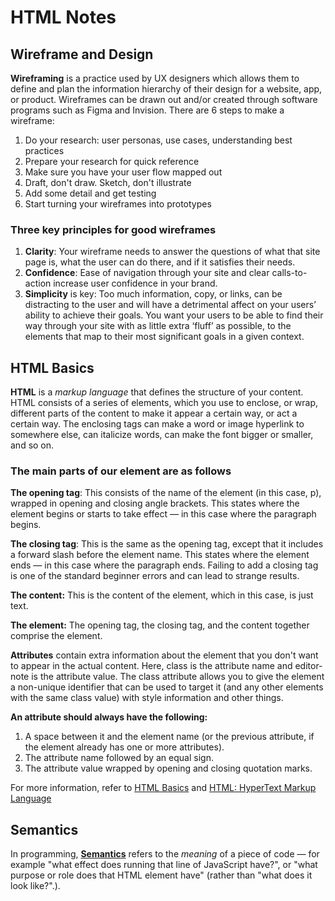 # HTML Notes

## Wireframe and Design

**Wireframing** is a practice used by UX designers which allows them to define and plan the information hierarchy of their design for a website, app, or product. Wireframes can be drawn out and/or created through software programs such as Figma and Invision. There are 6 steps to make a wireframe:

1. Do your research: user personas, use cases, understanding best practices
2. Prepare your research for quick reference
3. Make sure you have your user flow mapped out
4. Draft, don't draw. Sketch, don't illustrate
5. Add some detail and get testing
6. Start turning your wireframes into prototypes

### Three key principles for good wireframes

1. **Clarity**: Your wireframe needs to answer the questions of what that site page is, what the user can do there, and if it satisfies their needs.
2. **Confidence**: Ease of navigation through your site and clear calls-to-action increase user confidence in your brand.
3. **Simplicity** is key: Too much information, copy, or links, can be distracting to the user and will have a detrimental affect on your users’ ability to achieve their goals. You want your users to be able to find their way through your site with as little extra ‘fluff’ as possible, to the elements that map to their most significant goals in a given context.

## HTML Basics

**HTML** is a *markup language* that defines the structure of your content. HTML consists of a series of elements, which you use to enclose, or wrap, different parts of the content to make it appear a certain way, or act a certain way. The enclosing tags can make a word or image hyperlink to somewhere else, can italicize words, can make the font bigger or smaller, and so on.

### The main parts of our element are as follows

**The opening tag**: This consists of the name of the element (in this case, p), wrapped in opening and closing angle brackets. This states where the element begins or starts to take effect — in this case where the paragraph begins.

**The closing tag**: This is the same as the opening tag, except that it includes a forward slash before the element name. This states where the element ends — in this case where the paragraph ends. Failing to add a closing tag is one of the standard beginner errors and can lead to strange results.

**The content:** This is the content of the element, which in this case, is just text.

**The element:** The opening tag, the closing tag, and the content together comprise the element.

**Attributes** contain extra information about the element that you don't want to appear in the actual content. Here, class is the attribute name and editor-note is the attribute value. The class attribute allows you to give the element a non-unique identifier that can be used to target it (and any other elements with the same class value) with style information and other things.

**An attribute should always have the following:**

1. A space between it and the element name (or the previous attribute, if the element already has one or more attributes).
2. The attribute name followed by an equal sign.
3. The attribute value wrapped by opening and closing quotation marks.

For more information, refer to [HTML Basics](https://developer.mozilla.org/en-US/docs/Learn/Getting_started_with_the_web/HTML_basics) and [HTML: HyperText Markup Language](https://developer.mozilla.org/en-US/docs/Web/HTML)

## Semantics

In programming, [**Semantics**](https://developer.mozilla.org/en-US/docs/Glossary/Semantics) refers to the *meaning* of a piece of code — for example "what effect does running that line of JavaScript have?", or "what purpose or role does that HTML element have" (rather than "what does it look like?".).
